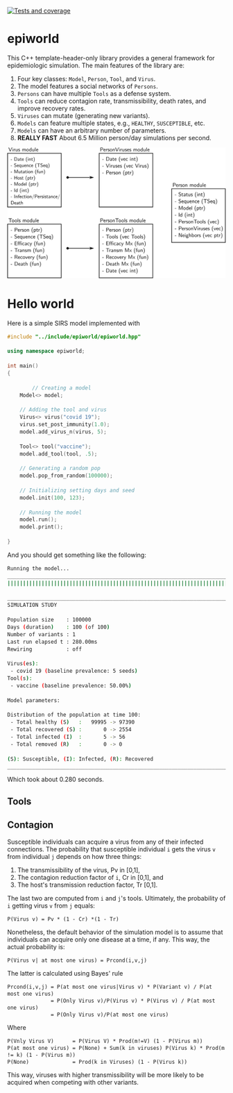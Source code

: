 [![Tests and coverage](https://github.com/UofUEpi/epiworld/actions/workflows/ci.yml/badge.svg)](https://github.com/UofUEpi/epiworld/actions/workflows/ci.yml)

# epiworld

This C++ template-header-only library provides a general framework for epidemiologic simulation. The main features of the library are:

  1. Four key classes: `Model`, `Person`, `Tool`, and `Virus`.
  2. The model features a social networks of `Persons`.
  3. `Persons` can have multiple `Tools` as a defense system.
  4. `Tools` can reduce contagion rate, transmissibility, death rates, and improve recovery rates.
  5. `Viruses` can mutate (generating new variants).
  6. `Models` can feature multiple states, e.g., `HEALTHY`, `SUSCEPTIBLE`, etc.
  7. `Models` can have an arbitrary number of parameters.
  8. **REALLY FAST** About 6.5 Million person/day simulations per second.

<img src="contents.svg">

# Hello world

Here is a simple SIRS model implemented with 

```cpp
#include "../include/epiworld/epiworld.hpp"

using namespace epiworld;

int main()
{

        // Creating a model
    Model<> model;

    // Adding the tool and virus
    Virus<> virus("covid 19");
    virus.set_post_immunity(1.0);
    model.add_virus_n(virus, 5);
    
    Tool<> tool("vaccine");
    model.add_tool(tool, .5);

    // Generating a random pop 
    model.pop_from_random(100000);

    // Initializing setting days and seed
    model.init(100, 123);

    // Running the model
    model.run();
    model.print();
  
}
```

And you should get something like the following:

```bash
Running the model...
_________________________________________________________________________
||||||||||||||||||||||||||||||||||||||||||||||||||||||||||||||||||||||||| done.

________________________________________________________________________________
SIMULATION STUDY

Population size    : 100000
Days (duration)    : 100 (of 100)
Number of variants : 1
Last run elapsed t : 280.00ms
Rewiring           : off

Virus(es):
 - covid 19 (baseline prevalence: 5 seeds)
Tool(s):
 - vaccine (baseline prevalence: 50.00%)

Model parameters:

Distribution of the population at time 100:
 - Total healthy (S)   :   99995 -> 97390
 - Total recovered (S) :       0 -> 2554
 - Total infected (I)  :       5 -> 56
 - Total removed (R)   :       0 -> 0

(S): Susceptible, (I): Infected, (R): Recovered
________________________________________________________________________________
```

Which took about 0.280 seconds.

## Tools

## Contagion

Susceptible individuals can acquire a virus from any of their infected connections. The probability that susceptible individual `i` gets the virus `v` from individual `j` depends on how three things:

1. The transmissibility of the virus, Pv in [0,1],
2. The contagion reduction factor of `i`, Cr in [0,1], and
3. The host's transmission reduction factor, Tr [0,1].

The last two are computed from `i` and `j`'s tools. Ultimately, the probability of `i` getting virus `v` from `j` equals:

```
P(Virus v) = Pv * (1 - Cr) *(1 - Tr) 
```

Nonetheless, the default behavior of the simulation model is to assume that individuals can acquire only one disease at a time, if any. This way, the actual probability is:

```
P(Virus v| at most one virus) = Prcond(i,v,j)
```

The latter is calculated using Bayes' rule

```
Prcond(i,v,j) = P(at most one virus|Virus v) * P(Variant v) / P(at most one virus)
              = P(Only Virus v)/P(Virus v) * P(Virus v) / P(at most one virus)
              = P(Only Virus v)/P(at most one virus)
```

Where

```
P(Vnly Virus V)      = P(Virus V) * Prod(m!=V) (1 - P(Virus m))
P(at most one virus) = P(None) + Sum(k in viruses) P(Virus k) * Prod(m != k) (1 - P(Virus m))
P(None)              = Prod(k in Viruses) (1 - P(Virus k))
```

This way, viruses with higher transmissibility will be more likely to be acquired when competing with other variants.
